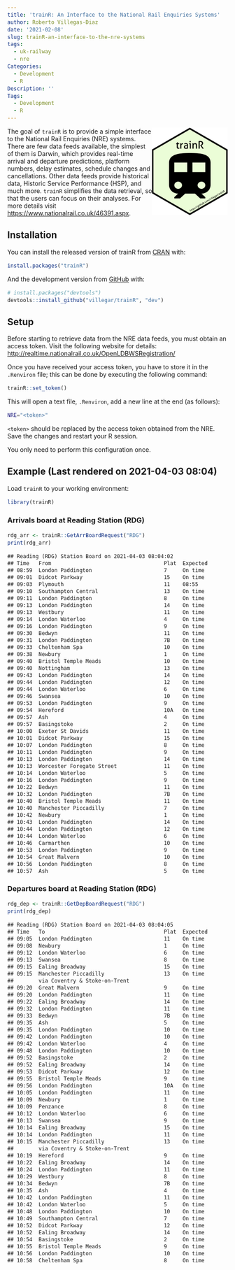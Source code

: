 ```yaml
---
title: 'trainR: An Interface to the National Rail Enquiries Systems'
author: Roberto Villegas-Diaz
date: '2021-02-08'
slug: trainR-an-interface-to-the-nre-systems
tags:
  - uk-railway
  - nre
Categories:
  - Development
  - R
Description: ''
Tags:
  - Development
  - R
---
```


<img src="https://raw.githubusercontent.com/villegar/trainR/main/inst/images/logo.png" alt="logo" align="right" height=200px/>

The goal of `trainR` is to provide a simple interface to the 
National Rail Enquiries (NRE) systems. There are few data feeds 
available, the simplest of them is Darwin, which provides real-time 
arrival and departure predictions, platform numbers, delay estimates, 
schedule changes and cancellations. Other data feeds provide historical 
data, Historic Service Performance (HSP), and much more. `trainR` 
simplifies the data retrieval, so that the users can focus on their 
analyses. For more details visit 
https://www.nationalrail.co.uk/46391.aspx.

## Installation

You can install the released version of trainR from [CRAN](https://CRAN.R-project.org) with:

``` r
install.packages("trainR")
```

And the development version from [GitHub](https://github.com/) with:

``` r
# install.packages("devtools")
devtools::install_github("villegar/trainR", "dev")
```

## Setup
Before starting to retrieve data from the NRE data feeds, you must obtain an access token. 
Visit the following website for details: http://realtime.nationalrail.co.uk/OpenLDBWSRegistration/

Once you have received your access token, you have to store it in the `.Renviron` file; this can be 
done by executing the following command:


```r
trainR::set_token()
```

This will open a text file, `.Renviron`, add a new line at the end (as follows):

```bash
NRE="<token>"
```

`<token>` should be replaced by the access token obtained from the NRE. Save the changes and restart 
your R session.

You only need to perform this configuration once.

## Example (Last rendered on 2021-04-03 08:04)

Load `trainR` to your working environment:

```r
library(trainR)
```

### Arrivals board at Reading Station (RDG)


```r
rdg_arr <- trainR::GetArrBoardRequest("RDG")
print(rdg_arr)
```

```
## Reading (RDG) Station Board on 2021-04-03 08:04:02
## Time   From                                    Plat  Expected
## 08:59  London Paddington                       7     On time
## 09:01  Didcot Parkway                          15    On time
## 09:03  Plymouth                                11    08:55
## 09:10  Southampton Central                     13    On time
## 09:11  London Paddington                       8     On time
## 09:13  London Paddington                       14    On time
## 09:13  Westbury                                11    On time
## 09:14  London Waterloo                         4     On time
## 09:16  London Paddington                       9     On time
## 09:30  Bedwyn                                  11    On time
## 09:31  London Paddington                       7B    On time
## 09:33  Cheltenham Spa                          10    On time
## 09:38  Newbury                                 1     On time
## 09:40  Bristol Temple Meads                    10    On time
## 09:40  Nottingham                              13    On time
## 09:43  London Paddington                       14    On time
## 09:44  London Paddington                       12    On time
## 09:44  London Waterloo                         6     On time
## 09:46  Swansea                                 10    On time
## 09:53  London Paddington                       9     On time
## 09:54  Hereford                                10A   On time
## 09:57  Ash                                     4     On time
## 09:57  Basingstoke                             2     On time
## 10:00  Exeter St Davids                        11    On time
## 10:01  Didcot Parkway                          15    On time
## 10:07  London Paddington                       8     On time
## 10:11  London Paddington                       9     On time
## 10:13  London Paddington                       14    On time
## 10:13  Worcester Foregate Street               11    On time
## 10:14  London Waterloo                         5     On time
## 10:16  London Paddington                       9     On time
## 10:22  Bedwyn                                  11    On time
## 10:32  London Paddington                       7B    On time
## 10:40  Bristol Temple Meads                    11    On time
## 10:40  Manchester Piccadilly                   7     On time
## 10:42  Newbury                                 1     On time
## 10:43  London Paddington                       14    On time
## 10:44  London Paddington                       12    On time
## 10:44  London Waterloo                         6     On time
## 10:46  Carmarthen                              10    On time
## 10:53  London Paddington                       9     On time
## 10:54  Great Malvern                           10    On time
## 10:56  London Paddington                       8     On time
## 10:57  Ash                                     5     On time
```

### Departures board at Reading Station (RDG)


```r
rdg_dep <- trainR::GetDepBoardRequest("RDG")
print(rdg_dep)
```

```
## Reading (RDG) Station Board on 2021-04-03 08:04:05
## Time   To                                      Plat  Expected
## 09:05  London Paddington                       11    On time
## 09:08  Newbury                                 1     On time
## 09:12  London Waterloo                         6     On time
## 09:13  Swansea                                 8     On time
## 09:15  Ealing Broadway                         15    On time
## 09:15  Manchester Piccadilly                   13    On time
##        via Coventry & Stoke-on-Trent           
## 09:20  Great Malvern                           9     On time
## 09:20  London Paddington                       11    On time
## 09:22  Ealing Broadway                         14    On time
## 09:32  London Paddington                       11    On time
## 09:33  Bedwyn                                  7B    On time
## 09:35  Ash                                     5     On time
## 09:35  London Paddington                       10    On time
## 09:42  London Paddington                       10    On time
## 09:42  London Waterloo                         4     On time
## 09:48  London Paddington                       10    On time
## 09:52  Basingstoke                             2     On time
## 09:52  Ealing Broadway                         14    On time
## 09:53  Didcot Parkway                          12    On time
## 09:55  Bristol Temple Meads                    9     On time
## 09:56  London Paddington                       10A   On time
## 10:05  London Paddington                       11    On time
## 10:09  Newbury                                 1     On time
## 10:09  Penzance                                8     On time
## 10:12  London Waterloo                         6     On time
## 10:13  Swansea                                 9     On time
## 10:14  Ealing Broadway                         15    On time
## 10:14  London Paddington                       11    On time
## 10:15  Manchester Piccadilly                   13    On time
##        via Coventry & Stoke-on-Trent           
## 10:19  Hereford                                9     On time
## 10:22  Ealing Broadway                         14    On time
## 10:24  London Paddington                       11    On time
## 10:29  Westbury                                8     On time
## 10:34  Bedwyn                                  7B    On time
## 10:35  Ash                                     4     On time
## 10:42  London Paddington                       11    On time
## 10:42  London Waterloo                         5     On time
## 10:48  London Paddington                       10    On time
## 10:49  Southampton Central                     7     On time
## 10:52  Didcot Parkway                          12    On time
## 10:52  Ealing Broadway                         14    On time
## 10:54  Basingstoke                             2     On time
## 10:55  Bristol Temple Meads                    9     On time
## 10:56  London Paddington                       10    On time
## 10:58  Cheltenham Spa                          8     On time
```
